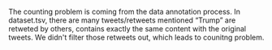 The counting problem is coming from the data annotation process. 
In dataset.tsv, there are many tweets/retweets mentioned “Trump” are retweted by others, contains exactly the same content with the original tweets. We didn't filter those retweets out, which leads to counitng problem.